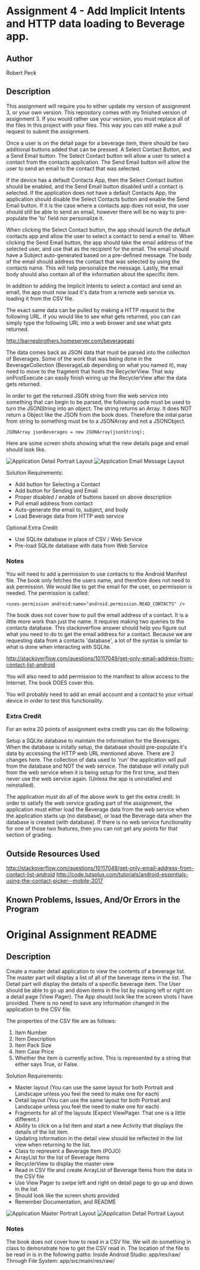 # Assignment 4 - Add Implicit Intents and HTTP data loading to Beverage app.

## Author

Robert Peck

## Description

This assignment will require you to either update my version of assignment 3, or your own version. This repository comes with my finished version of assignment 3. If you would rather use your version, you must replace all of the files in this project with your files. This way you can still make a pull request to submit the assignment.

Once a user is on the detail page for a beverage item, there should be two additional buttons added that can be pressed. A Select Contact Button, and a Send Email button. The Select Contact button will allow a user to select a contact from the contacts application. The Send Email button will allow the user to send an email to the contact that was selected.

If the device has a default Contacts App, then the Select Contact button should be enabled, and the Send Email button disabled until a contact is selected. If the application does not have a default Contacts App, the application should disable the Select Contacts button and enable the Send Email button. If it is the case where a contacts app does not exist, the user should still be able to send an email, however there will be no way to pre-populate the 'to' field nor personalize it.

When clicking the Select Contact button, the app should launch the default contacts app and allow the user to select a contact to send a email to.
When clicking the Send Email button, the app should take the email address of the selected user, and use that as the recipient for the email. The email should have a Subject auto-generated based on a pre-defined message. The body of the email should address the contact that was selected by using the contacts name. This will help personalize the message. Lastly, the email body should also contain all of the information about the specific item.

In addition to adding the Implicit Intents to select a contact and send an email, the app must now load it's data from a remote web service vs. loading it from the CSV file.

The exact same data can be pulled by making a HTTP request to the following URL. If you would like to see what gets returned, you can can simply type the following URL into a web brower and see what gets returned.

http://barnesbrothers.homeserver.com/beverageapi

The data comes back as JSON data that must be parsed into the collection of Beverages. Some of the work that was being done in the BeverageCollection (BeverageLab depending on what you named it), may need to move to the fragment that hosts the RecyclerView. That way onPostExecute can easily finish wiring up the RecyclerView after the data gets returned.

In order to get the returned JSON string from the web service into something that can begin to be parsed, the following code must be used to turn the JSONString into an object. The string returns an Array. It does NOT return a Object like the JSON from the book does. Therefore the inital parse from string to something must be to a JSONArray and not a JSONObject.

    JSONArray jsonBeverages = new JSONArray(jsonString);

Here are some screen shots showing what the new details page and email should look like.

![Application Detail Portrait Layout](http://barnesbrothers.homeserver.com/cis298/assignmentImages/assignment4a.jpg "Application Detail Portrait Layout")
![Application Email Message Layout](http://barnesbrothers.homeserver.com/cis298/assignmentImages/assignment4b.jpg "Application Email Message Layout")

Solution Requirements:

* Add button for Selecting a Contact
* Add button for Sending and Email
* Proper disabled / enable of buttons based on above description
* Pull email address from contact
* Auto-generate the email to, subject, and body
* Load Beverage data from HTTP web service

Optional Extra Credit:

* Use SQLite database in place of CSV / Web Service
* Pre-load SQLite database with data from Web Service

### Notes

You will need to add a permission to use contacts to the Android Manifest file. The book only fetches the users name, and therefore does not need to ask permission. We would like to get the email for the user, so permission is needed. The permission is called:

    <uses-permission android:name="android.permission.READ_CONTACTS" />

The book does not cover how to pull the email address of a contact. It is a little more work than just the name. It requires making two queries to the contacts database. This stackoverflow answer should help you figure out what you need to do to get the email address for a contact. Because we are requesting data from a contacts 'database', a lot of the syntax is similar to what is done when interacting with SQLite.

http://stackoverflow.com/questions/10117049/get-only-email-address-from-contact-list-android

You will also need to add permission to the manifest to allow access to the Internet. The book DOES cover this.

You will probably need to add an email account and a contact to your virtual device in order to test this functionality.

### Extra Credit

For an extra 20 points of assignment extra credit you can do the following:

Setup a SQLite database to maintain the information for the Beverages. When the database is initally setup, the database should pre-populate it's data by accessing the HTTP web URL mentioned above. There are 2 changes here. The collection of data used to 'run' the application will pull from the database and NOT the web service. The database will initally pull from the web service when it is being setup for the first time, and then never use the web service again. (Unless the app is uninstalled and reinstalled).

The application must do all of the above work to get the extra credit. In order to satisfy the web service grading part of the assignment, the application must either load the Beverage data from the web service when the application starts up (no database), or load the Beverage data when the database is created (with database). If there is no web service functionality for one of those two features, then you can not get any points for that section of grading.

## Outside Resources Used

http://stackoverflow.com/questions/10117049/get-only-email-address-from-contact-list-android
http://code.tutsplus.com/tutorials/android-essentials-using-the-contact-picker--mobile-2017

## Known Problems, Issues, And/Or Errors in the Program



# Original Assignment README

## Description

Create a master detail application to view the contents of a beverage list.
The master part will display a list of all of the beverage items in the list.
The Detail part will display the details of a specific beverage item.
The User should be able to go up and down items in the list by swiping left or right on a detail page (View Pager).
The App should look like the screen shots I have provided.
There is no need to save any information changed in the application to the CSV file.

The properties of the CSV file are as follows:
1. Item Number
2. Item Description
3. Item Pack Size
4. Item Case Price
5. Whether the item is currently active. This is represented by a string that either says True, or False.

Solution Requirements:

* Master layout (You can use the same layout for both Portrait and Landscape unless you feel the need to make one for each)
* Detail layout (You can use the same layout for both Portrait and Landscape unless you feel the need to make one for each)
* Fragments for all of the layouts (Expect ViewPager. That one is a little different.)
* Ability to click on a list item and start a new Activity that displays the details of the list item.
* Updating information in the detail view should be reflected in the list view when returning to the list.
* Class to represent a Beverage Item (POJO)
* ArrayList for the list of Beverage Items
* RecyclerView to display the master view
* Read in CSV file and create ArrayList of Beverage Items from the data in the CSV file
* Use View Pager to swipe left and right on detail page to go up and down in the list
* Should look like the screen shots provided
* Remember Documentation, and README

![Application Master Portrait Layout](http://barnesbrothers.homeserver.com/cis298/assignmentImages/assignment3a.jpg "Application Master Portrait Layout")
![Application Detail Portrait Layout](http://barnesbrothers.homeserver.com/cis298/assignmentImages/assignment3b.jpg "Application Detail Portrait Layout")

### Notes

The book does not cover how to read in a CSV file. We will do something in class to demonstrate how to get the CSV read in.
The location of the file to be read in is in the following paths:
Inside Android Studio: app/res/raw/
Through File System:   app/src/main/res/raw/
